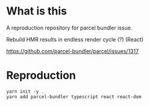 # What is this

A reproduction repository for parcel bundler issue.

Rebuild HMR results in endless render cycle (?) (React)

https://github.com/parcel-bundler/parcel/issues/1317

# Reproduction

```
yarn init -y .
yarn add parcel-bundler typescript react react-dom
```
